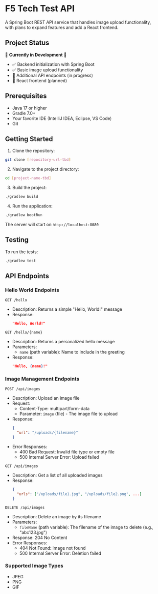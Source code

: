 # F5 Tech Test API

A Spring Boot REST API service that handles image upload functionality, with plans to expand features and add a React frontend.

## Project Status

🚧 **Currently in Development** 🚧

- ✅ Backend initialization with Spring Boot
- ✅ Basic image upload functionality
- 🔄 Additional API endpoints (in progress)
- 📝 React frontend (planned)

## Prerequisites

- Java 17 or higher
- Gradle 7.0+
- Your favorite IDE (IntelliJ IDEA, Eclipse, VS Code)
- Git

## Getting Started

1. Clone the repository:
```bash
git clone [repository-url-tbd]
```

2. Navigate to the project directory:
```bash
cd [project-name-tbd]
```

3. Build the project:
```bash
./gradlew build
```

4. Run the application:
```bash
./gradlew bootRun
```

The server will start on `http://localhost:8080`

## Testing

To run the tests:
```bash
./gradlew test
```

## API Endpoints

### Hello World Endpoints

```http
GET /hello
```
- Description: Returns a simple "Hello, World!" message
- Response: 
  ```json
  "Hello, World!"
  ```

```http
GET /hello/{name}
```
- Description: Returns a personalized hello message
- Parameters:
  - `name` (path variable): Name to include in the greeting
- Response: 
  ```json
  "Hello, {name}!"
  ```

### Image Management Endpoints

```http
POST /api/images
```
- Description: Upload an image file
- Request: 
  - Content-Type: multipart/form-data
  - Parameter: `image` (file) - The image file to upload
- Response: 
  ```json
  {
    "url": "/uploads/{filename}"
  }
  ```
- Error Responses:
  - 400 Bad Request: Invalid file type or empty file
  - 500 Internal Server Error: Upload failed

```http
GET /api/images
```
- Description: Get a list of all uploaded images
- Response: 
  ```json
  {
    "urls": ["/uploads/file1.jpg", "/uploads/file2.png", ...]
  }
  ```

```http
DELETE /api/images
```
- Description: Delete an image by its filename
- Parameters:
  - `fileName` (path variable): The filename of the image to delete (e.g., "abc123.jpg")
- Response: 204 No Content
- Error Responses:
  - 404 Not Found: Image not found
  - 500 Internal Server Error: Deletion failed


### Supported Image Types
- JPEG
- PNG
- GIF